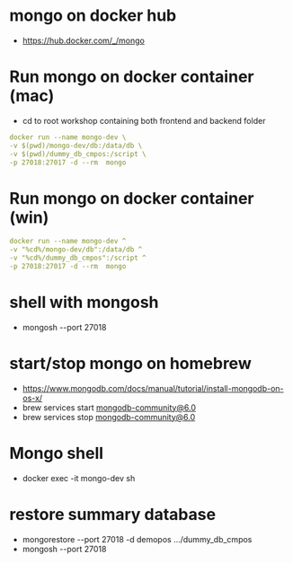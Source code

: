 # mongo on docker hub

- https://hub.docker.com/_/mongo

# Run mongo on docker container (mac)

- cd to root workshop containing both frontend and backend folder

```yml
docker run --name mongo-dev \
-v $(pwd)/mongo-dev/db:/data/db \
-v $(pwd)/dummy_db_cmpos:/script \
-p 27018:27017 -d --rm  mongo
```

# Run mongo on docker container (win)

```yml
docker run --name mongo-dev ^
-v "%cd%/mongo-dev/db":/data/db ^
-v "%cd%/dummy_db_cmpos":/script ^
-p 27018:27017 -d --rm  mongo
```

# shell with mongosh

- mongosh --port 27018

# start/stop mongo on homebrew

- https://www.mongodb.com/docs/manual/tutorial/install-mongodb-on-os-x/
- brew services start mongodb-community@6.0
- brew services stop mongodb-community@6.0

# Mongo shell

- docker exec -it mongo-dev sh

# restore summary database

- mongorestore --port 27018 -d demopos .../dummy_db_cmpos
- mongosh --port 27018
